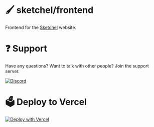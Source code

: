 # 🖌️ sketchel/frontend
Frontend for the [Sketchel](https://sketchel.com) website.

# ❓ Support  
Have any questions? Want to talk with other people? Join the support server.

[![Discord](https://discordapp.com/api/guilds/790676368290611210/widget.png?style=banner3)](https://discord.com/invite/WTJeh8eCVD)

# 🗳️ Deploy to Vercel

[![Deploy with Vercel](https://vercel.com/button)](https://vercel.com/new/clone?repository-url=https%3A%2F%2Fgithub.com%2Fsketchel%2Ffrontend)